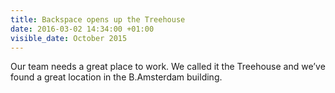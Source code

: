 ```yaml
---
title: Backspace opens up the Treehouse
date: 2016-03-02 14:34:00 +01:00
visible_date: October 2015
---
```


Our team needs a great place to work. We called it the Treehouse and we’ve found a great location in the B.Amsterdam building.
